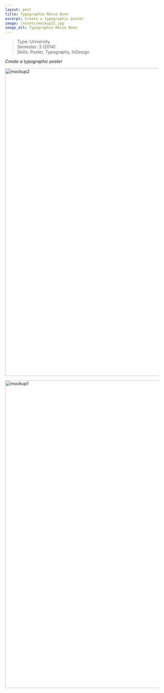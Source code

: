 ```yaml
---
layout: post
title: Typographie Messe Bonn
excerpt: Create a typographic poster
image: /assets/mockup21.jpg
image_alt: Typographie Messe Bonn
---
```


<blockquote>Type: University<br />
Semester: 3 (2014)<br />
Skills: Poster, Typography, InDesign</p></blockquote>
<p><em>Create a typographic poster</em></p>
<p><a href="/assets/mockup21.jpg"><img class="alignnone wp-image-1250 size-large" src="{{ site.baseurl }}/assets/mockup21-821x1024.jpg" alt="mockup2" width="809" height="1009" /></a></p>
<p><a href="/assets/mockup1.jpg"><img class="alignnone wp-image-1249 size-large" src="{{ site.baseurl }}/assets/mockup1-821x1024.jpg" alt="mockup1" width="809" height="1009" /></a></p>
